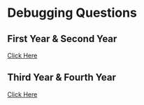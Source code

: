 # Debugging Questions

## First Year & Second Year
[Click Here](firstAndSecond.md)

## Third Year & Fourth Year
[Click Here](thirdAndFourth.md)